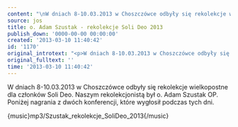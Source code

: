 ```yaml
---
content: "\nW dniach 8-10.03.2013 w Choszczówce odbyły się rekolekcje wielkopostne dla członków Soli Deo. Naszym rekolekcjonistą był o. Adam Szustak OP. Poniżej nagrania z dwóch konferencji, które wygłosił podczas tych dni.\n\r\n\n{music}mp3/Szustak_rekolekcje_SoliDeo_2013{/music}\n\r\n\n&nbsp;\n\r\n\n&nbsp;\n"
source: jos
title: o. Adam Szustak - rekolekcje Soli Deo 2013
publish_down: '0000-00-00 00:00:00'
created: '2013-03-10 11:40:42'
id: '1170'
original_introtext: "<p>W dniach 8-10.03.2013 w Choszczówce odbyły się rekolekcje wielkopostne dla członków Soli Deo. Naszym rekolekcjonistą był o. Adam Szustak OP. Poniżej nagrania z dwóch konferencji, które wygłosił podczas tych dni.</p>\r\n<p>{music}mp3/Szustak_rekolekcje_SoliDeo_2013{/music}</p>\r\n<p>&nbsp;</p>\r\n<p>&nbsp;</p>"
original_fulltext: ''
time: '2013-03-10 11:40:42'
---
```

W dniach 8-10.03.2013 w Choszczówce odbyły się rekolekcje wielkopostne dla członków Soli Deo. Naszym rekolekcjonistą był o. Adam Szustak OP. Poniżej nagrania z dwóch konferencji, które wygłosił podczas tych dni.


{music}mp3/Szustak_rekolekcje_SoliDeo_2013{/music}


&nbsp;


&nbsp;


<!--{{json:{"created_date":"2013-03-10 11:40:42","publish_down":"0000-00-00 00:00:00","id":"1170"}}}-->